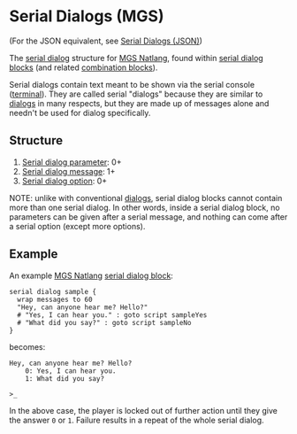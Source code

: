 # Serial Dialogs (MGS)

(For the JSON equivalent, see [Serial Dialogs (JSON)](../dialogs/serial_dialogs_json))

The [serial dialog](../dialogs/serial_dialogs) structure for [MGS Natlang](../mgs/mgs_natlang), found within [serial dialog blocks](../mgs/serial_dialog_block) (and related [combination blocks](../mgs/combination_block)).

Serial dialogs contain text meant to be shown via the serial console ([terminal](../terminal.md)). They are called serial "dialogs" because they are similar to [dialogs](../dialogs) in many respects, but they are made up of messages alone and needn't be used for dialog specifically.

## Structure

1. [Serial dialog parameter](../mgs/serial_dialog_parameters_mgs): 0+
2. [Serial dialog message](../mgs/serial_dialog_messages_mgs): 1+
3. [Serial dialog option](../mgs/serial_dialog_options_mgs): 0+

NOTE: unlike with conventional [dialogs](../dialogs), serial dialog blocks cannot contain more than one serial dialog. In other words, inside a serial dialog block, no parameters can be given after a serial message, and nothing can come after a serial option (except more options).

## Example

An example [MGS Natlang](../mgs/mgs_natlang) [serial dialog block](../mgs/serial_dialog_block):

```mgs
serial dialog sample {
  wrap messages to 60
  "Hey, can anyone hear me? Hello?"
  # "Yes, I can hear you." : goto script sampleYes
  # "What did you say?" : goto script sampleNo
}
```

becomes:

```
Hey, can anyone hear me? Hello?
    0: Yes, I can hear you.
    1: What did you say?

>_
```

In the above case, the player is locked out of further action until they give the answer `0` or `1`. Failure results in a repeat of the whole serial dialog.
